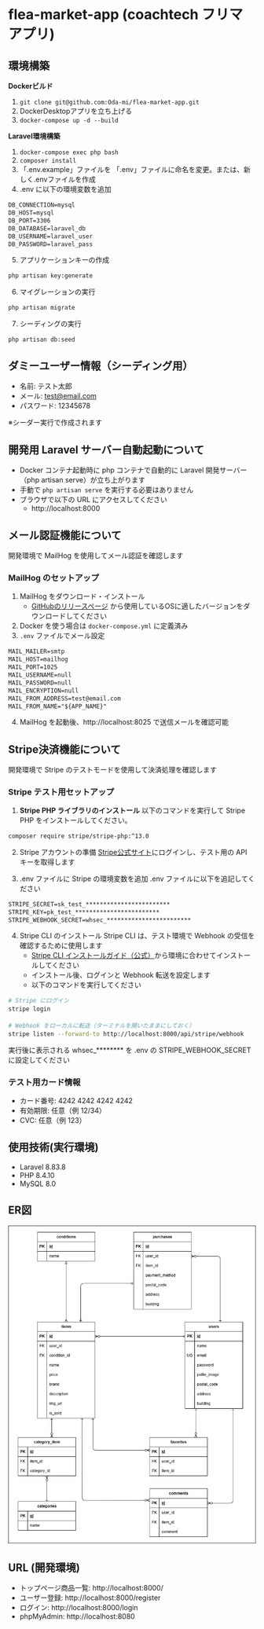 # flea-market-app (coachtech フリマアプリ)

## 環境構築


**Dockerビルド**

1. `git clone git@github.com:Oda-mi/flea-market-app.git`
2. DockerDesktopアプリを立ち上げる
3. `docker-compose up -d --build`


**Laravel環境構築**

1. `docker-compose exec php bash`
2. `composer install`
3. 「.env.example」ファイルを 「.env」ファイルに命名を変更。または、新しく.envファイルを作成
4. .env に以下の環境変数を追加
```text
DB_CONNECTION=mysql
DB_HOST=mysql
DB_PORT=3306
DB_DATABASE=laravel_db
DB_USERNAME=laravel_user
DB_PASSWORD=laravel_pass
```
5. アプリケーションキーの作成
``` bash
php artisan key:generate
```
6. マイグレーションの実行
```bash
php artisan migrate
```
7. シーディングの実行
```bash
php artisan db:seed
```

## ダミーユーザー情報（シーディング用）

- 名前: テスト太郎
- メール: test@email.com
- パスワード: 12345678

※シーダー実行で作成されます


## 開発用 Laravel サーバー自動起動について
- Docker コンテナ起動時に php コンテナで自動的に Laravel 開発サーバー（php artisan serve）が立ち上がります
- 手動で `php artisan serve` を実行する必要はありません
- ブラウザで以下の URL にアクセスしてください
  - http://localhost:8000


## メール認証機能について
開発環境で MailHog を使用してメール認証を確認します

### MailHog のセットアップ
1. MailHog をダウンロード・インストール
   - [GitHubのリリースページ](https://github.com/mailhog/MailHog/releases/v1.0.0) から使用しているOSに適したバージョンをダウンロードしてください
2. Docker を使う場合は `docker-compose.yml` に定義済み
3. `.env` ファイルでメール設定
```env
MAIL_MAILER=smtp
MAIL_HOST=mailhog
MAIL_PORT=1025
MAIL_USERNAME=null
MAIL_PASSWORD=null
MAIL_ENCRYPTION=null
MAIL_FROM_ADDRESS=test@email.com
MAIL_FROM_NAME="${APP_NAME}"
```
4. MailHog を起動後、http://localhost:8025 で送信メールを確認可能


## Stripe決済機能について
開発環境で Stripe のテストモードを使用して決済処理を確認します

### Stripe テスト用セットアップ

1. **Stripe PHP ライブラリのインストール**
以下のコマンドを実行して Stripe PHP をインストールしてください。
```bash
composer require stripe/stripe-php:^13.0
```

2. Stripe アカウントの準備
[Stripe公式サイト](https://dashboard.stripe.com/test/apikeys)にログインし、テスト用の API キーを取得します

3. .env ファイルに Stripe の環境変数を追加
.env ファイルに以下を追記してください
```text
STRIPE_SECRET=sk_test_************************
STRIPE_KEY=pk_test_************************
STRIPE_WEBHOOK_SECRET=whsec_************************
```

4. Stripe CLI のインストール
Stripe CLI は、テスト環境で Webhook の受信を確認するために使用します
   -  [Stripe CLI インストールガイド（公式）](https://stripe.com/docs/stripe-cli)から環境に合わせてインストールしてください
   - インストール後、ログインと Webhook 転送を設定します
   - 以下のコマンドを実行してください
```bash
# Stripe にログイン
stripe login

# Webhook をローカルに転送（ターミナルを開いたままにしておく）
stripe listen --forward-to http://localhost:8000/api/stripe/webhook
```
実行後に表示される whsec_******** を .env の STRIPE_WEBHOOK_SECRET に設定してください

### テスト用カード情報
- カード番号: 4242 4242 4242 4242
- 有効期限: 任意（例 12/34）
- CVC: 任意（例 123）


## 使用技術(実行環境)
- Laravel 8.83.8
- PHP 8.4.10
- MySQL 8.0


## ER図
![ER図](FurimaApp_ER.png)


## URL (開発環境)
- トップページ商品一覧: http://localhost:8000/
- ユーザー登録: http://localhost:8000/register
- ログイン: http://localhost:8000/login
- phpMyAdmin: http://localhost:8080



